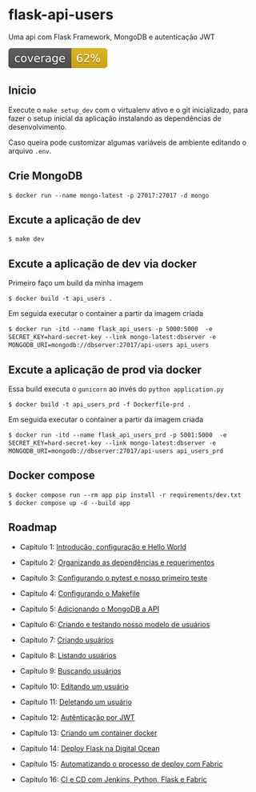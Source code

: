 # flask-api-users

Uma api com Flask Framework, MongoDB e autenticação JWT

![coverage](./static/coverage.svg)

## Inicio

Execute o `make setup_dev` com o virtualenv ativo e o git inicializado, para fazer o setup inicial da aplicação instalando as dependências de desenvolvimento.

Caso queira pode customizar algumas variáveis de ambiente editando o arquivo `.env`.


## Crie MongoDB

```shell
$ docker run --name mongo-latest -p 27017:27017 -d mongo
```

## Excute a aplicação de dev

```shell
$ make dev
```

## Excute a aplicação de dev via docker

Primeiro faço um build da minha imagem

```shell
$ docker build -t api_users .
```

Em seguida executar o container a partir da imagem criada

```shell
$ docker run -itd --name flask_api_users -p 5000:5000  -e SECRET_KEY=hard-secret-key --link mongo-latest:dbserver -e MONGODB_URI=mongodb://dbserver:27017/api-users api_users
```

## Excute a aplicação de prod via docker

Essa build executa o `gunicorn` ao invés do `python application.py`

```shell
$ docker build -t api_users_prd -f Dockerfile-prd .
```

Em seguida executar o container a partir da imagem criada

```shell
$ docker run -itd --name flask_api_users_prd -p 5001:5000  -e SECRET_KEY=hard-secret-key --link mongo-latest:dbserver -e MONGODB_URI=mongodb://dbserver:27017/api-users api_users_prd
```

## Docker compose

```
$ docker compose run --rm app pip install -r requirements/dev.txt
$ docker compose up -d --build app
```

## Roadmap

* Capítulo 1: [Introdução, configuração e Hello World](https://www.lucassimon.com.br/2018/06/serie-api-em-flask---parte-1---introducao-configuracao-e-hello-world/)

* Capítulo 2: [Organizando as dependências e requerimentos](https://lucassimon.com.br/2018/06/serie-api-em-flask---parte-2---organizando-as-dependencias-e-requerimentos/)

* Capítulo 3: [Configurando o pytest e nosso primeiro teste](https://lucassimon.com.br/2018/06/serie-api-em-flask---parte-3---configurando-o-pytest-e-nosso-primeiro-teste/)

* Capítulo 4: [Configurando o Makefile](https://lucassimon.com.br/2018/06/serie-api-em-flask---parte-4---configurando-o-makefile/)

* Capítulo 5: [Adicionando o MongoDB a API](https://lucassimon.com.br/2018/07/serie-api-em-flask---parte-5---mongodb/)

* Capítulo 6: [Criando e testando nosso modelo de usuários](https://lucassimon.com.br/2018/10/serie-api-em-flask---parte-6---criando-e-testando-nosso-modelo-de-usuarios/)

* Capítulo 7: [Criando usuários](https://lucassimon.com.br/2018/10/serie-api-em-flask---parte-7---criando-usuarios/)

* Capítulo 8: [Listando usuários](https://lucassimon.com.br/2018/10/serie-api-em-flask---parte-8---listando-usuarios/)

* Capítulo 9: [Buscando usuários](https://lucassimon.com.br/2018/10/serie-api-em-flask---parte-9---buscando-usuarios/)

* Capítulo 10: [Editando um usuário](https://lucassimon.com.br/2018/10/serie-api-em-flask---parte-10---editando-um-usuario/)

* Capítulo 11: [Deletando um usuário](https://lucassimon.com.br/2018/10/serie-api-em-flask---parte-11---deletando-um-usuario/)

* Capítulo 12: [Autênticação por JWT](https://lucassimon.com.br/2018/10/serie-api-em-flask---parte-12---autenticacao-por-jwt/)

* Capítulo 13: [Criando um container docker](https://lucassimon.com.br/2018/10/serie-api-em-flask---parte-13---criando-um-container-docker/)

* Capítulo 14: [Deploy Flask na Digital Ocean](https://lucassimon.com.br/2018/10/serie-api-em-flask---parte-14---arquivos-de-configuracao-para-deploy-na-digital-ocean/)

* Capítulo 15: [Automatizando o processo de deploy com Fabric](https://lucassimon.com.br/2018/11/serie-api-em-flask---parte-15---automatizando-o-processo-de-deploy-com-fabric/)

* Capítulo 16: [CI e CD com Jenkins, Python, Flask e Fabric](https://lucassimon.com.br/2018/11/serie-api-em-flask---parte-16---ci-e-cd-com-jenkins-python-flask-e-fabric/)
